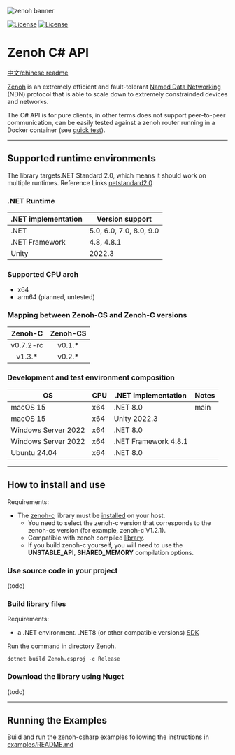![zenoh banner](./zenoh-dragon.png)

[//]: # ([![NuGet]&#40;https://img.shields.io/nuget/v/Zenoh-CS?color=blue&#41;]&#40;https://www.nuget.org/packages/Zenoh-CS/&#41;)
[![License](https://img.shields.io/badge/License-EPL%202.0-blue)](https://choosealicense.com/licenses/epl-2.0/)
[![License](https://img.shields.io/badge/License-Apache%202.0-blue.svg)](https://opensource.org/licenses/Apache-2.0)

# Zenoh C# API

[中文/chinese readme](README.zh.md)

[Zenoh](http://zenoh.io) is an extremely efficient and fault-tolerant [Named Data Networking](http://named-data.net) (NDN) protocol that is able to scale down to extremely constrainded devices and networks.

The C# API is for pure clients, in other terms does not support peer-to-peer communication, 
can be easily tested against a zenoh router running in a Docker container (see [quick test](https://zenoh.io/docs/getting-started/quick-test/)).


-------------------------------
## Supported runtime environments
The library targets.NET Standard 2.0, which means it should work on multiple runtimes.
Reference Links [netstandard2.0](https://learn.microsoft.com/en-us/dotnet/standard/net-standard?tabs=net-standard-2-0)

### .NET Runtime
| .NET implementation | Version support         |
|:--------------------|-------------------------|
| .NET                | 5.0, 6.0, 7.0, 8.0, 9.0 |
| .NET Framework      | 4.8, 4.8.1              |
| Unity               | 2022.3                  |

### Supported CPU arch
- x64
- arm64 (planned, untested)

### Mapping between Zenoh-CS and Zenoh-C versions
|  Zenoh-C  | Zenoh-CS |
|:---------:|:--------:|
| v0.7.2-rc |  v0.1.*  |
|  v1.3.*   |  v0.2.*  |

### Development and test environment composition
| OS                  | CPU | .NET implementation  | Notes |
|---------------------|-----|----------------------|-------|
| macOS 15            | x64 | .NET 8.0             | main  |
| macOS 15            | x64 | Unity 2022.3         |       |
| Windows Server 2022 | x64 | .NET 8.0             |       |
| Windows Server 2022 | x64 | .NET Framework 4.8.1 |       |
| Ubuntu 24.04        | x64 | .NET 8.0             |       |


-------------------------------
## How to install and use

Requirements:
- The [zenoh-c](https://github.com/eclipse-zenoh/zenoh-c) library must be [installed](https://zenoh.io/docs/getting-started/installation/) on your host.
  - You need to select the zenoh-c version that corresponds to the zenoh-cs version (for example, zenoh-c V1.2.1).
  - Compatible with zenoh compiled [library](https://github.com/eclipse-zenoh/zenoh-c/releases).
  - If you build zenoh-c yourself, you will need to use the **UNSTABLE_API**, **SHARED_MEMORY** compilation options.
  
### Use source code in your project
(todo)

### Build library files

Requirements:
- a .NET environment. .NET8 (or other compatible versions) [SDK](https://dotnet.microsoft.com/zh-cn/download/dotnet)

Run the command in directory Zenoh.
```shell
dotnet build Zenoh.csproj -c Release 
```

### Download the library using Nuget
(todo)


-------------------------------
## Running the Examples

Build and run the zenoh-csharp examples following the instructions in [examples/README.md](examples/README.md)
